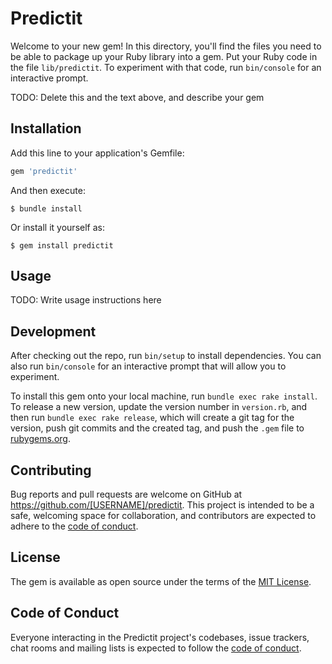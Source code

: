 # Predictit

Welcome to your new gem! In this directory, you'll find the files you need to be able to package up your Ruby library into a gem. Put your Ruby code in the file `lib/predictit`. To experiment with that code, run `bin/console` for an interactive prompt.

TODO: Delete this and the text above, and describe your gem

## Installation

Add this line to your application's Gemfile:

```ruby
gem 'predictit'
```

And then execute:

    $ bundle install

Or install it yourself as:

    $ gem install predictit

## Usage

TODO: Write usage instructions here

## Development

After checking out the repo, run `bin/setup` to install dependencies. You can also run `bin/console` for an interactive prompt that will allow you to experiment.

To install this gem onto your local machine, run `bundle exec rake install`. To release a new version, update the version number in `version.rb`, and then run `bundle exec rake release`, which will create a git tag for the version, push git commits and the created tag, and push the `.gem` file to [rubygems.org](https://rubygems.org).

## Contributing

Bug reports and pull requests are welcome on GitHub at https://github.com/[USERNAME]/predictit. This project is intended to be a safe, welcoming space for collaboration, and contributors are expected to adhere to the [code of conduct](https://github.com/[USERNAME]/predictit/blob/master/CODE_OF_CONDUCT.md).

## License

The gem is available as open source under the terms of the [MIT License](https://opensource.org/licenses/MIT).

## Code of Conduct

Everyone interacting in the Predictit project's codebases, issue trackers, chat rooms and mailing lists is expected to follow the [code of conduct](https://github.com/[USERNAME]/predictit/blob/master/CODE_OF_CONDUCT.md).
